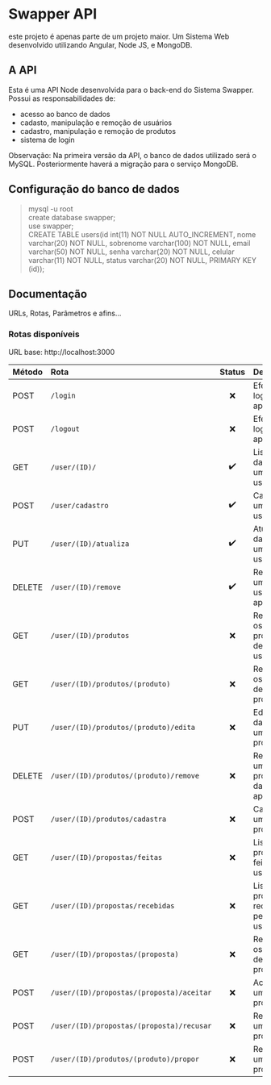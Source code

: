 # Swapper API
este projeto é apenas parte de um projeto maior. Um Sistema Web desenvolvido utilizando Angular, Node JS, e MongoDB.

## A API  
Esta é uma API Node desenvolvida para o back-end do Sistema Swapper. Possui as responsabilidades de:
* acesso ao banco de dados  
* cadasto, manipulação e remoção de usuários  
* cadastro, manipulação e remoção de produtos  
* sistema de login  

Observação: Na primeira versão da API, o banco de dados utilizado será o MySQL. Posteriormente haverá a migração para o serviço MongoDB.

## Configuração do banco de dados  
> mysql -u root   
> create database swapper;  
> use swapper;  
> CREATE TABLE users(id int(11) NOT NULL AUTO_INCREMENT, nome varchar(20) NOT NULL, sobrenome varchar(100) NOT NULL, email varchar(50) NOT NULL, senha varchar(20) NOT NULL, celular varchar(11) NOT NULL, status varchar(20) NOT NULL, PRIMARY KEY (id));


## Documentação
URLs, Rotas, Parâmetros e afins...

### Rotas disponíveis  
URL base: http://localhost:3000

| Método    | Rota                                        | Status             | Descrição                                |
| :-------- | :---                                        | :---:              | :---                                     |
| POST      | `/login`                                    |:x:                 | Efetuar login na aplicação               |
| POST      | `/logout`                                   |:x:                 | Efetuar logout na aplicação              |
| GET       | `/user/(ID)/`                               |:heavy_check_mark:  | Listar dados de um usuário               |
| POST      | `/user/cadastro`                            |:heavy_check_mark:  | Cadastrar um novo usuário                |
| PUT       | `/user/(ID)/atualiza`                       |:heavy_check_mark:  | Atualizar dados de um usuário            |
| DELETE    | `/user/(ID)/remove`                         |:heavy_check_mark:  | Remover um usuário da aplicação          |
| GET       | `/user/(ID)/produtos`                       |:x:                 | Retornar os produtos de um usuário       |
| GET       | `/user/(ID)/produtos/(produto)`             |:x:                 | Retornar os dados de um produto          |
| PUT       | `/user/(ID)/produtos/(produto)/edita`       |:x:                 | Editar os dados de um produto            |
| DELETE    | `/user/(ID)/produtos/(produto)/remove`      |:x:                 | Remover um produto da aplicação          |
| POST      | `/user/(ID)/produtos/cadastra`              |:x:                 | Cadastrar um novo produto                |
| GET       | `/user/(ID)/propostas/feitas`               |:x:                 | Listar propostas feitas pelo usuário     |
| GET       | `/user/(ID)/propostas/recebidas`            |:x:                 | Listar propostas recebidas pelo usuário  |
| GET       | `/user/(ID)/propostas/(proposta)`           |:x:                 | Retornar os dados de uma proposta        |
| POST      | `/user/(ID)/propostas/(proposta)/aceitar`   |:x:                 | Aceitar uma proposta                     |
| POST      | `/user/(ID)/propostas/(proposta)/recusar`   |:x:                 | Recusar uma proposta                     |
| POST      | `/user/(ID)/produtos/(produto)/propor`      |:x:                 | Realizar uma proposta                    |    



